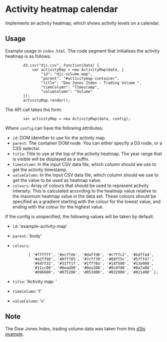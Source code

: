 # Activity heatmap calendar

Implements an activity heatmap, which shows activity levels on a
calendar.

## Usage

Example usage in `index.html`. The code segment that initialises the
activity heatmap is as follows:

            d3.csv("dji.csv", function(data) {
                var activityMap = new ActivityMap(data, {
                    "id": "dji-volume-map",
                    "parent": "#activitymap-container",
                    "title": "Dow Jones Index - Trading Volume ",
                    "timeColumn": "Timestamp",
                    "valueColumn": "Volume"
            });
            activityMap.render();


The API call takes the form:

            var activityMap = new ActivityMap(data, config);

Where `config` can have the following attributes:

* `id`: DOM identifier to use for the activity map.
* `parent`: The container DOM node. You can either specify a D3 node,
  or a CSS selector.
* `title`: Title to use at the top of the activity heatmap. The year
  range that is visible will be displayed as a suffix.
* `timeColumn`: In the input CSV data file, which column should we use
  to get the activity timestamp.
* `valueColumn`: In the input CSV data file, which column should we
  use to get the value to be used as heatmap value.
* `colours`: Array of colours that should be used to represent
  activity intensity. This is calculated according to the heatmap
  value relative to the maximum heatmap value in the data set. These
  colours should be specified as a gradient starting with the colour
  for the lowest value, and ending with the colour for the highest value.

If the config is unspecified, the following values will be taken by
default:

* `id`: 'example-activity-map'
* `parent`: 'body'
* `colours`:

             [ '#ffffff', '#ecffeb', '#daffd6', '#c7ffc2', '#b4ffad',
               '#a2ff99', '#8fff85', '#7cff70', '#69ff5c', '#57ff47',
               '#44ff33', '#31ff1f', '#1fff0a', '#14f500', '#13e000',
               '#11cc00', '#0ead00', '#0ea300', '#0c8f00', '#0a7a00',
               '#096600', '#075200', '#053d00', '#032900', '#021400' ];

* `title`: 'Activity map: '
* `timeColumn`: 't'
* `valueColumn`: 'v'

## Note

The Dow Jones Index, trading volume data was taken from this 
[d3js example](http://bl.ocks.org/mbostock/4063318).

